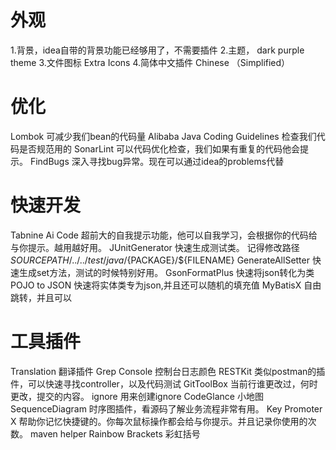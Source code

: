 # 外观
1.背景，idea自带的背景功能已经够用了，不需要插件
2.主题，     dark purple theme
3.文件图标   Extra Icons
4.简体中文插件   Chinese （Simplified）

# 优化
Lombok 可减少我们bean的代码量
Alibaba Java Coding Guidelines 检查我们代码是否规范用的
SonarLint   可以代码优化检查，我们如果有重复的代码他会提示。
FindBugs 深入寻找bug异常。现在可以通过idea的problems代替

# 快速开发
Tabnine Ai Code  超前大的自我提示功能，他可以自我学习，会根据你的代码给与你提示。越用越好用。
JUnitGenerator    快速生成测试类。
记得修改路径 ${SOURCEPATH}/../../test/java/${PACKAGE}/${FILENAME}
GenerateAllSetter   快速生成set方法，测试的时候特别好用。
GsonFormatPlus   快速将json转化为类
POJO to JSON   快速将实体类专为json,并且还可以随机的填充值
MyBatisX  自由跳转，并且可以

# 工具插件
Translation 翻译插件
Grep Console 控制台日志颜色
RESTKit     类似postman的插件，可以快速寻找controller，以及代码测试
GitToolBox  当前行谁更改过，何时更改，提交的内容。
ignore      用来创建ignore
CodeGlance  小地图
SequenceDiagram   时序图插件，看源码了解业务流程非常有用。
Key Promoter X 帮助你记忆快捷键的。你每次鼠标操作都会给与你提示。并且记录你使用的次数。
maven helper
Rainbow Brackets 彩虹括号


